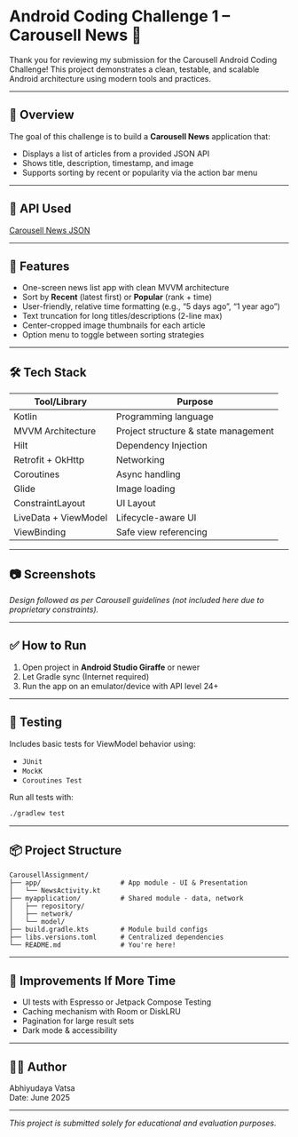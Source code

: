 # Android Coding Challenge 1 – Carousell News 📱

Thank you for reviewing my submission for the Carousell Android Coding Challenge! This project demonstrates a clean, testable, and scalable Android architecture using modern tools and practices.

---

## 🧠 Overview

The goal of this challenge is to build a **Carousell News** application that:
- Displays a list of articles from a provided JSON API
- Shows title, description, timestamp, and image
- Supports sorting by recent or popularity via the action bar menu

---

## 🔗 API Used

[Carousell News JSON](https://storage.googleapis.com/carousell-interview-assets/android/carousell_news.json)

---

## 🎯 Features

- One-screen news list app with clean MVVM architecture
- Sort by **Recent** (latest first) or **Popular** (rank + time)
- User-friendly, relative time formatting (e.g., “5 days ago”, “1 year ago”)
- Text truncation for long titles/descriptions (2-line max)
- Center-cropped image thumbnails for each article
- Option menu to toggle between sorting strategies

---

## 🛠️ Tech Stack

| Tool/Library        | Purpose                          |
|---------------------|----------------------------------|
| Kotlin              | Programming language             |
| MVVM Architecture   | Project structure & state management |
| Hilt                | Dependency Injection             |
| Retrofit + OkHttp   | Networking                       |
| Coroutines          | Async handling                   |
| Glide               | Image loading                    |
| ConstraintLayout    | UI Layout                        |
| LiveData + ViewModel| Lifecycle-aware UI               |
| ViewBinding         | Safe view referencing            |

---

## 📷 Screenshots

_Design followed as per Carousell guidelines (not included here due to proprietary constraints)._

---

## ✅ How to Run

1. Open project in **Android Studio Giraffe** or newer
2. Let Gradle sync (Internet required)
3. Run the app on an emulator/device with API level 24+

---

## 🧪 Testing

Includes basic tests for ViewModel behavior using:
- `JUnit`
- `MockK`
- `Coroutines Test`

Run all tests with:
```bash
./gradlew test
```

---

## 📦 Project Structure

```
CarousellAssignment/
├── app/                    # App module - UI & Presentation
│   └── NewsActivity.kt
├── myapplication/          # Shared module - data, network
│   ├── repository/
│   ├── network/
│   └── model/
├── build.gradle.kts        # Module build configs
├── libs.versions.toml      # Centralized dependencies
└── README.md               # You're here!
```

---

## 🧹 Improvements If More Time

- UI tests with Espresso or Jetpack Compose Testing
- Caching mechanism with Room or DiskLRU
- Pagination for large result sets
- Dark mode & accessibility

---

## 👨‍💻 Author

Abhiyudaya Vatsa  
Date: June 2025

---

_This project is submitted solely for educational and evaluation purposes._
